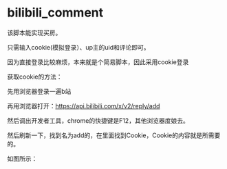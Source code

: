 # bilibili_comment

该脚本能实现买房。

只需输入cookie(模拟登录）、up主的uid和评论即可。

因为直接登录比较麻烦，本来就是个简易脚本，因此采用cookie登录

获取cookie的方法：

先用浏览器登录一遍b站

再用浏览器打开：https://api.bilibili.com/x/v2/reply/add

然后调出开发者工具，chrome的快捷键是F12，其他浏览器度娘去。

然后刷新一下，找到名为add的，在里面找到Cookie，Cookie的内容就是所需要的。

如图所示：
